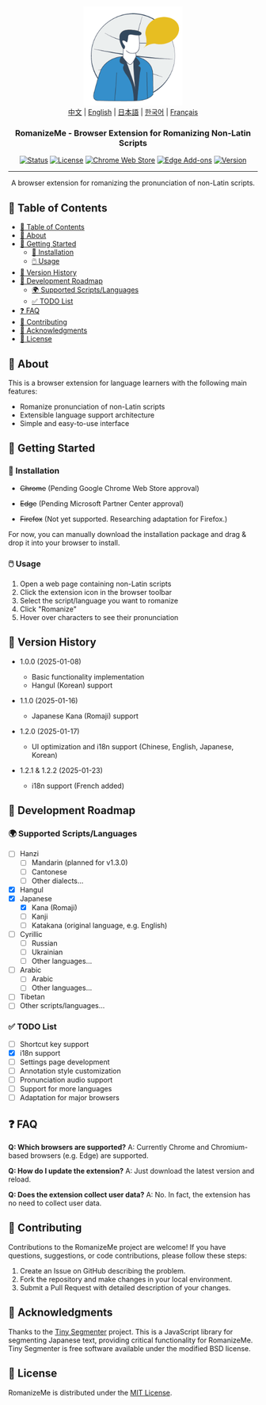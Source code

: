 <p align="center">
  <a href="https://github.com/jeffminim/RomanizeMe" rel="noopener">
 <img width=200px height=200px src="assets/romanizemelogo256.png" alt="RomanizeMe - Browser Extension Logo"></a>
 <br>
 <a href="./README.zh.md">中文</a> | <a href="./README.md">English</a> | <a href="./README.ja.md">日本語</a> | <a href="./README.ko.md">한국어</a> | <a href="./README.fr.md">Français</a>
</p>

<h3 align="center">RomanizeMe - Browser Extension for Romanizing Non-Latin Scripts</h3>

<div align="center">

[![Status](https://img.shields.io/badge/status-active-success.svg)]()
[![License](https://img.shields.io/badge/license-MIT-blue.svg)](/LICENSE)
[![Chrome Web Store](https://img.shields.io/badge/chrome-web--store-coming_soon-blue.svg)]()
[![Edge Add-ons](https://img.shields.io/badge/Edge_Store-RomanizeMe-blue)](https://microsoftedge.microsoft.com/addons/detail/fdeofmabkieoopbbehanpfjglmidjjai)
[![Version](https://img.shields.io/badge/version-1.2.2-blue.svg)](https://github.com/jeffminim/RomanizeMe/releases/tag/v1.2.2)

</div>

---

<p align="center"> A browser extension for romanizing the pronunciation of non-Latin scripts.
    <br> 
</p>

## 📝 Table of Contents

- [📝 Table of Contents](#-table-of-contents)
- [🧐 About ](#-about-)
- [🏁 Getting Started ](#-getting-started-)
  - [🔧 Installation](#-installation)
  - [🖱️ Usage](#️-usage)
- [📅 Version History ](#-version-history-)
- [📅 Development Roadmap ](#-development-roadmap-)
  - [🌍 Supported Scripts/Languages ](#-supported-scriptslanguages-)
  - [✅ TODO List](#-todo-list)
- [❓ FAQ ](#-faq-)
- [🤝 Contributing ](#-contributing-)
- [🙏 Acknowledgments ](#-acknowledgments-)
- [📜 License ](#-license-)

## 🧐 About <a name = "about"></a>

This is a browser extension for language learners with the following main features:

- Romanize pronunciation of non-Latin scripts
- Extensible language support architecture
- Simple and easy-to-use interface

## 🏁 Getting Started <a name = "getting-started"></a>

### 🔧 Installation

- ~~Chrome~~ (Pending Google Chrome Web Store approval)

- ~~Edge~~ (Pending Microsoft Partner Center approval)

- ~~Firefox~~ (Not yet supported. Researching adaptation for Firefox.)

For now, you can manually download the installation package and drag & drop it into your browser to install.

### 🖱️ Usage

1. Open a web page containing non-Latin scripts
2. Click the extension icon in the browser toolbar
3. Select the script/language you want to romanize
4. Click "Romanize"
5. Hover over characters to see their pronunciation

## 📅 Version History <a name = "version-history"></a>

- 1.0.0 (2025-01-08)
  - Basic functionality implementation
  - Hangul (Korean) support

- 1.1.0 (2025-01-16)
  - Japanese Kana (Romaji) support

- 1.2.0 (2025-01-17)
  - UI optimization and i18n support (Chinese, English, Japanese, Korean)

- 1.2.1 & 1.2.2 (2025-01-23)
  - i18n support (French added)

## 📅 Development Roadmap <a name = "development-roadmap"></a>

### 🌍 Supported Scripts/Languages <a name = "supported-scriptslanguages"></a>

- [ ] Hanzi
  - [ ] Mandarin (planned for v1.3.0)
  - [ ] Cantonese
  - [ ] Other dialects...
- [X] Hangul
- [x] Japanese
  - [x] Kana (Romaji)
  - [ ] Kanji
  - [ ] Katakana (original language, e.g. English)
- [ ] Cyrillic
  - [ ] Russian
  - [ ] Ukrainian
  - [ ] Other languages...
- [ ] Arabic
  - [ ] Arabic
  - [ ] Other languages...
- [ ] Tibetan
- [ ] Other scripts/languages...

### ✅ TODO List

- [ ] Shortcut key support
- [x] i18n support
- [ ] Settings page development
- [ ] Annotation style customization
- [ ] Pronunciation audio support
- [ ] Support for more languages
- [ ] Adaptation for major browsers

## ❓ FAQ <a name = "faq"></a>

**Q: Which browsers are supported?**
A: Currently Chrome and Chromium-based browsers (e.g. Edge) are supported.

**Q: How do I update the extension?**
A: Just download the latest version and reload.

**Q: Does the extension collect user data?**
A: No. In fact, the extension has no need to collect user data.

## 🤝 Contributing <a name = "contributing"></a>

Contributions to the RomanizeMe project are welcome! If you have questions, suggestions, or code contributions, please follow these steps:

1. Create an Issue on GitHub describing the problem.
2. Fork the repository and make changes in your local environment.
3. Submit a Pull Request with detailed description of your changes.

## 🙏 Acknowledgments <a name = "acknowledgments"></a>

Thanks to the [Tiny Segmenter](http://www.chasen.org/~taku/software/TinySegmenter/) project. This is a JavaScript library for segmenting Japanese text, providing critical functionality for RomanizeMe. Tiny Segmenter is free software available under the modified BSD license.

## 📜 License <a name = "license"></a>

RomanizeMe is distributed under the [MIT License](/LICENSE).
